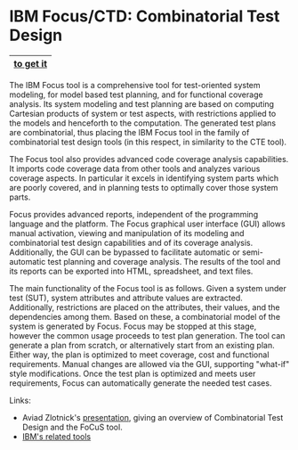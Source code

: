 # IBM Focus/CTD: Combinatorial Test Design #

| [to get it](http://researcher.watson.ibm.com/researcher/view_project.php?id=1871) |
|:----------------------------------------------------------------------------------|

The IBM Focus tool is a comprehensive tool for test-oriented system modeling, for model based test planning, and for functional coverage analysis. Its system modeling and test planning are based on computing Cartesian products of system or test aspects, with restrictions applied to the models and henceforth to the computation. The generated test plans are combinatorial, thus placing the IBM Focus tool in the family of combinatorial test design tools (in this respect, in similarity to the CTE tool).

The Focus tool also provides advanced code coverage analysis capabilities. It imports code coverage data from other tools and analyzes various coverage aspects. In particular it excels in identifying system parts which are poorly covered, and in planning tests to optimally cover those system parts.

Focus provides advanced reports, independent of the programming language and the platform. The Focus graphical user interface (GUI) allows manual activation, viewing and manipulation of its modeling and combinatorial test design capabilities and of its coverage analysis. Additionally, the GUI can be bypassed to facilitate automatic or semi-automatic test planning and coverage analysis. The results of the tool and its reports can be exported into HTML, spreadsheet, and text files.

The main functionality of the Focus tool is as follows. Given a system under test (SUT), system attributes and attribute values are extracted. Additionally, restrictions are placed on the attributes, their values, and the dependencies among them. Based on these, a combinatorial model of the system is generated by Focus. Focus may be stopped at this stage, however the common usage proceeds to test plan generation. The tool can generate a plan from scratch, or alternatively start from an existing plan. Either way, the plan is optimized to meet coverage, cost and functional requirements. Manual changes are allowed via the GUI, supporting "what-if" style modifications. Once the test plan is optimized and meets user requirements, Focus can automatically generate the needed test cases.

Links:

  * Aviad Zlotnick's [presentation](https://www.research.ibm.com/haifa/dept/svt/papers/CTD_Introduction.pdf), giving an overview of Combinatorial Test Design and the FoCuS tool.
  * [IBM's related tools](https://www.research.ibm.com/haifa/dept/svt/vts.html)